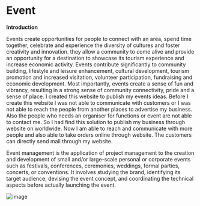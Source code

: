 # Event
**Introduction**


Events create opportunities for people to connect with an area, spend time together,
celebrate and experience the diversity of cultures and foster creativity and innovation. they allow
a community to come alive and provide an opportunity for a destination to showcase its tourism
experience and increase economic activity.
Events contribute significantly to community building, lifestyle and leisure enhancement,
cultural development, tourism promotion and increased visitation, volunteer participation,
fundraising and economic development. Most importantly, events create a sense of fun and
vibrancy, resulting in a strong sense of community connectivity, pride and a sense of place.
I created this website to publish my events ideas. Before I create this website I was not able
to communicate with customers or I was not able to reach the people from another places to
advertise my business. Also the people who needs an organiser for functions or event are not able
to contact me.
So I had find this solution to publish my business through website on worldwide. Now I am
able to reach and communicate with more people and also able to take orders online through
website. The customers can directly send mail through my website.

Event management is the application of project management to the creation and development of small and/or large-scale personal or corporate events such as festivals, conferences, ceremonies, weddings, formal parties, concerts, or conventions. It involves studying the brand, identifying its target audience, devising the event concept, and coordinating the technical aspects before actually launching the event.

![image](https://user-images.githubusercontent.com/90552517/134305479-fbc776a7-7efd-4b95-b8ad-14eb4603a9a1.png)

